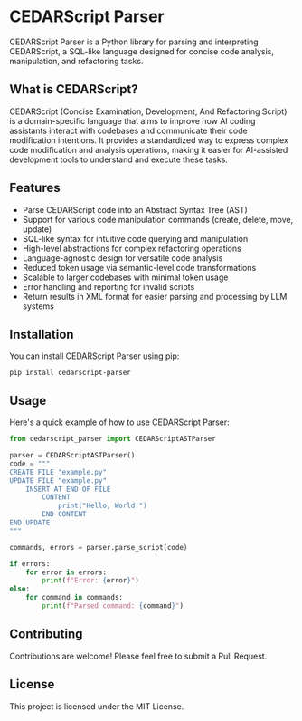 # CEDARScript Parser

CEDARScript Parser is a Python library for parsing and interpreting CEDARScript, a SQL-like language designed for concise code analysis, manipulation, and refactoring tasks.

## What is CEDARScript?

CEDARScript (Concise Examination, Development, And Refactoring Script) is a domain-specific language that aims to improve how AI coding assistants interact with codebases and communicate their code modification intentions. It provides a standardized way to express complex code modification and analysis operations, making it easier for AI-assisted development tools to understand and execute these tasks.

## Features

- Parse CEDARScript code into an Abstract Syntax Tree (AST)
- Support for various code manipulation commands (create, delete, move, update)
- SQL-like syntax for intuitive code querying and manipulation
- High-level abstractions for complex refactoring operations
- Language-agnostic design for versatile code analysis
- Reduced token usage via semantic-level code transformations
- Scalable to larger codebases with minimal token usage
- Error handling and reporting for invalid scripts
- Return results in XML format for easier parsing and processing by LLM systems

## Installation

You can install CEDARScript Parser using pip:

```
pip install cedarscript-parser
```

## Usage

Here's a quick example of how to use CEDARScript Parser:

```python
from cedarscript_parser import CEDARScriptASTParser

parser = CEDARScriptASTParser()
code = """
CREATE FILE "example.py"
UPDATE FILE "example.py"
    INSERT AT END OF FILE
        CONTENT
            print("Hello, World!")
        END CONTENT
END UPDATE
"""

commands, errors = parser.parse_script(code)

if errors:
    for error in errors:
        print(f"Error: {error}")
else:
    for command in commands:
        print(f"Parsed command: {command}")
```

## Contributing

Contributions are welcome! Please feel free to submit a Pull Request.

## License

This project is licensed under the MIT License.
